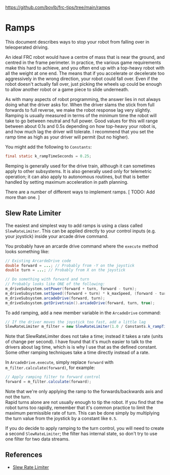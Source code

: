 https://github.com/bovlb/frc-tips/tree/main/ramps

# Ramps

This document describes ways to stop your robot from falling over in teleoperated driving.

An ideal FRC robot would have a centre of mass that is near the ground, and centred in the frame perimeter.  In practice, the various game requirements make this hard to achieve, and you often end up with a top-heavy robot with all the weight at one end.  The means that if you accelerate or decelerate too aggressively in the wrong direction, your robot could fall over.  Even if the robot doesn't actually fall over, just picking the wheels up could be enough to allow another robot or a game piece to slide underneath.

As with many aspects of robot programming, the answer lies in not always doing what the driver asks for.  When the driver slams the stick from full forwards to full reverse, we make the robot response lag very slightly.  Ramping is usually measured in terms of the minimum time the robot will take to go between neutral and full power.  Good values for this will range between about 0.1s and 0.5s depending on how top-heavy your robot is, and how much lag the driver will tolerate.  I recommend that you set the ramp time as high as your driver will permit (but no higher).

You might add the following to `Constants`:
```java
final static k_rampTimeSeconds = 0.25;
```

Remping is generally used for the drive train, although it can sometimes apply to other subsystems.  It is also generally used only for telemetric operation; it can also apply to autonomous routines, but that is better handled by setting maximum acceleration in path planning.

There are a number of different ways to implement ramps.  [ TODO: Add more than one. ]

## Slew Rate Limiter

The easiest and simplest way to add ramps is using a class called `SlewRateLimiter`.  This can be applied directly to your control inputs (e.g. your joystick) inside your arcade drive command.

You probably have an arcarde drive command where the `execute` method looks something like:

```java
// Existing ArcardeDrive code
double forward = ...; // Probably from -Y on the joystick
double turn = ...; // Probably from X on the joystick

// Do something with forward and turn
// Probably looks like ONE of the following:
m_driveSubsystem.setPower(forward + turn, forward - turn);
m_driveSubsystem.setSpeed((forward + turn) * k_maxSpeed, (forward - turn) * k_maxSpeed);
m_driveSubsystem.arcadeDrive(forward, turn);
m_driveSubsystem.getDrivetrain().arcadeDrive(forward, turn, true);
```

To add ramping, add a new member variable in the `ArcadeDrive` command:
```java
// If the driver moves the joystick too fast, add a little lag
SlewRateLimiter m_filter = new SlewRateLimiter(1.0 / Constants.k_rampTimeSecond);
```

Note that SlewRateLimiter does not take a time; instead it takes a rate (units of change per second).  I have found that it's much easier to talk to the drivers about lag time, which is is why I use that as the defined constant.  Some other ramping techniques take a time directly instead of a rate.

In `ArcadeDrive.execute`, simply replace `forward` with `m_filter.calculate(forward)`, for example:
```java
// Apply ramping filter to forward control
forward = m_filter.calculate(forward);
```

Note that we're only applying the ramp to the forwards/backwards axis and not the turn.  
Rapid turns alone are not usually enough to tip the robot.  If you find that the robot turns too rapidly, remember that it's common practice to limit the maximum permissible rate of turn.  This can be done simply by multiplying the turn value from the joystick by a constant like `0.5`.

If you do decide to apply ramping to the turn control, you will need to create a second `SlewRateLimiter`; 
the filter has internal state, so don't try to use one filter for two data streams.

## References

* [Slew Rate Limiter](https://docs.wpilib.org/en/stable/docs/software/advanced-controls/filters/slew-rate-limiter.html)